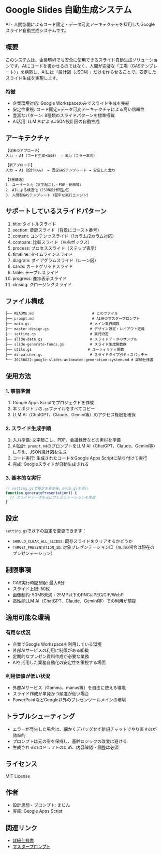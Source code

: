 # Google Slides 自動生成システム
AI・人間協働によるコード固定・データ可変アーキテクチャを採用したGoogleスライド自動生成システムです。

## 概要
このシステムは、企業環境でも安全に使用できるスライド自動生成ソリューションです。AIにコードを書かせるのではなく、人間が完璧な「工場（GASテンプレート）」を構築し、AIには「設計図（JSON）」だけを作らせることで、安定したスライド生成を実現します。

### 特徴
- 企業環境対応: Google Workspaceのみでスライド生成を完結
- 安定性重視: コード固定×データ可変アーキテクチャによる高い信頼性
- 豊富なパターン: 8種類のスライドパターンを標準搭載
- AI活用: LLM AIによるJSON設計図の自動生成

## アーキテクチャ
```
【従来のアプローチ】
入力 → AI（コード生成+設計） → 出力（エラー率高）

【新アプローチ】
入力 → AI（設計のみ） → 固定GASテンプレート → 安定した出力

【3層構造】
1. ユーザー入力（文字起こし・PDF・動画等）
2. AIによる構造化（JSON設計図生成）
3. 人間製GASテンプレート（堅牢な実行エンジン）
```

## サポートしているスライドパターン
1. title: タイトルスライド
2. section: 章扉スライド（背景にゴースト番号）
3. content: コンテンツスライド（1カラム/2カラム対応）
4. compare: 比較スライド（左右ボックス）
5. process: プロセススライド（ステップ表示）
6. timeline: タイムラインスライド
7. diagram: ダイアグラムスライド（レーン図）
8. cards: カードグリッドスライド
9. table: テーブルスライド
10. progress: 進捗表示スライド
11. closing: クロージングスライド

## ファイル構成
```
├── README.md                           # このファイル
├── prompt.md                           # AI用のマスタープロンプト
├── main.gs                            # メイン実行関数
├── master-design.gs                   # デザイン設定・レイアウト定義
├── setting.gs                         # 実行設定
├── slide-data.gs                      # スライドデータのサンプル
├── slide-generate-funcs.gs            # スライド生成関数群
├── utils.gs                          # ユーティリティ関数
├── dispatcher.gs                      # スライドタイプ別ディスパッチャ
└── 20250822-google-slides-automated-generation-system.md # 詳細仕様書
```

## 使用方法
### 1. 事前準備
1. Google Apps Scriptでプロジェクトを作成
2. 本リポジトリの`.gs`ファイルをすべてコピー
3. LLM AI（ChatGPT、Claude、Gemini等）のアクセス権限を確保

### 2. スライド生成手順
1. 入力準備: 文字起こし、PDF、会議録音などの素材を準備
2. AI設計: `prompt.md`のプロンプトをLLM AI（ChatGPT、Claude、Gemini等）に与え、JSON設計図を生成
3. コード実行: 生成されたコードをGoogle Apps Scriptに貼り付けて実行
4. 完成: Googleスライドが自動生成される

### 3. 基本的な実行
```javascript
// setting.gsで設定を変更後、main.gsを実行
function generatePresentation() {
  // スライドデータを元にプレゼンテーションを生成
}
```

## 設定
`setting.gs`で以下の設定を変更できます：

- `SHOULD_CLEAR_ALL_SLIDES`: 既存スライドをクリアするかどうか
- `TARGET_PRESENTATION_ID`: 対象プレゼンテーションID（nullの場合は現在のプレゼンテーション）

## 制限事項

- GAS実行時間制限: 最大6分
- スライド上限: 50枚
- 画像制約: 50MB未満・25MP以下のPNG/JPEG/GIF/WebP
- 高性能LLM AI（ChatGPT、Claude、Gemini等）での利用が前提

## 適用可能な環境

### 有用な状況
- 企業でGoogle Workspaceを利用している環境
- 外部AIサービスの利用に制限がある組織
- 定期的なプレゼン資料作成が必要な業務
- AIを活用した業務自動化の安定性を重視する場面

### 利用価値が低い状況
- 外部AIサービス（Gamma、manus等）を自由に使える環境
- スライド作成が単発かつ頻度が低い場合
- PowerPointなどGoogle以外のプレゼンツールメインの環境

## トラブルシューティング

- エラーが発生した場合は、細かくデバッグせず新規チャットでやり直すのが効率的
- プロンプトは元の形を保持し、基幹ロジックの改変は避ける
- 生成されるのはドラフトのため、内容確認・調整は必須

## ライセンス

MIT License

## 作者

- 設計思想・プロンプト: まじん
- 実装: Google Apps Script

## 関連リンク

- [詳細仕様書](./20250822-google-slides-automated-generation-system.md)
- [マスタープロンプト](./prompt.md)

